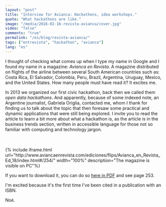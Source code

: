 ```yaml
---
layout: "post"
title: "Interview for Avianca: Hackathons, idea workshops."
quote: "What hackathons are like."
image: "/media/2016-02-16-revista-avianca/cover.jpg"
video: "false"
comments: "true"
permalink: "/es/blog/revista-avianca/"
tags: ["entrevista", "hackathon", "avianca"]
lang: "es"
---
```


I thought of checking what comes up when I type my name in Google and I found
my name in a magazine: *Avianca en Revista*. A magazine distributed
on flights of the airline between several South American countries such as: Costa Rica,
El Salvador, Colombia, Peru, Brazil, Argentina, Uruguay, Mexico, and the United States.
How many people must have read it? It excites me.


In 2013 we organized our first civic hackathon, back then we called them
*open data hackathons*. And apparently, because of some indexed note, an Argentine journalist, Gabriela Origlia, contacted me, whom I thank for finding us to talk about the topic that then foresaw some practical and dynamic applications that were still being explored. I invite you to read the article to
learn a bit more about what a hackathon is, as the article is in the business trends section, written in accessible language for those not so familiar with computing and technology jargon.

<br>
<br>
{% include iframe.html url="http://www.aviancaenrevista.com/ediciones/flips/Avianca_en_Revista_Ed_18/index.html#/254/" width="100%" description="The magazine is visible on PC"%}

If you want to download it, you can do so [here in PDF](http://www.aviancaenrevista.com/ediciones/flips/Avianca_en_Revista_Ed_18/pubData/source/AVIANCA%2018.pdf) and see page 253.

I'm excited because it's the first time I've been cited in a publication with an ISBN.

Noé.
